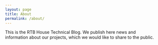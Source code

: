 ```yaml
---
layout: page
title: About
permalink: /about/
---
```


This is the RTB House Technical Blog. We publish here news and information about our projects, which we would like to share to the public. 
